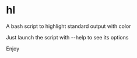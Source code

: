# hl
A bash script to highlight standard output with color

Just launch the script with --help to see its options

Enjoy
